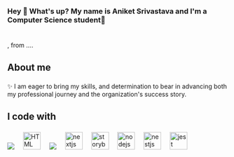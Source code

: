 ### Hey 👋 What's up?  My name is Aniket Srivastava and I'm a Computer Science student👋

<h1 align="left"></h1>

###

<p align="left">, from ....</p>

###

<h2 align="left">About me</h2>

###

<p align="left">✨ I am eager to bring my skills, and determination to bear in advancing both my professional journey and the organization's success story.</p>

###

<h2 align="left">I code with</h2>

###

<div align="left">
  
  <img src="https://cdn.jsdelivr.net/gh/devicons/devicon@latest/icons/python/python-original.svg" />
  <img width="12" />
  <img src="https://cdn.jsdelivr.net/gh/devicons/devicon@latest/icons/html5/html5-original.svg" height="40" alt="HTML logo"  />       
  <img width="12" />
  <img src="https://cdn.jsdelivr.net/gh/devicons/devicon@latest/icons/javascript/javascript-original.svg" />
  <img width="12" />
  <img src="https://cdn.jsdelivr.net/gh/devicons/devicon/icons/nextjs/nextjs-original.svg" height="40" alt="nextjs logo"  />
  <img width="12" />
  <img src="https://cdn.jsdelivr.net/gh/devicons/devicon/icons/storybook/storybook-original.svg" height="40" alt="storybook logo"  />
  <img width="12" />
  <img src="https://cdn.jsdelivr.net/gh/devicons/devicon/icons/nodejs/nodejs-original.svg" height="40" alt="nodejs logo"  />
  <img width="12" />
  <img src="https://cdn.jsdelivr.net/gh/devicons/devicon/icons/nestjs/nestjs-plain.svg" height="40" alt="nestjs logo"  />
  <img width="12" />
  <img src="https://cdn.jsdelivr.net/gh/devicons/devicon/icons/jest/jest-plain.svg" height="40" alt="jest logo"  />
</div>

###

<!--
**aniketsrivastava89/aniketsrivastava89** is a ✨ _special_ ✨ repository because its `README.md` (this file) appears on your GitHub profile.

Here are some ideas to get you started:

- 🔭 I’m currently a Computer Science student ...
- 🌱 I’m currently learning ...
- 👯 I’m looking to collaborate on ...
- 🤔 I’m looking for help with ...
- 💬 Ask me about ...
- 📫 How to reach me: ...
- 😄 Pronouns: ...
- ⚡ Fun fact: ...
-->
